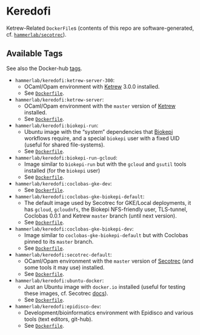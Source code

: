 Keredofi
========

Ketrew-Related `DockerFile`s (contents of this repo are software-generated, cf. 
[`hammerlab/secotrec`](https://github.com/hammerlab/secotrec)).

Available Tags
--------------

See also the Docker-hub [tags](https://hub.docker.com/r/hammerlab/keredofi/tags/).

* `hammerlab/keredofi:ketrew-server-300`:
    * OCaml/Opam environment with [Ketrew](https://github.com/hammerlab/ketrew) 3.0.0 installed.
    * See [`Dockerfile`](https://github.com/hammerlab/keredofi/blob/ketrew-server-300/Dockerfile).
* `hammerlab/keredofi:ketrew-server`:
    * OCaml/Opam environment with the `master` version of [Ketrew](https://github.com/hammerlab/ketrew) installed.
    * See [`Dockerfile`](https://github.com/hammerlab/keredofi/blob/ketrew-server/Dockerfile).
* `hammerlab/keredofi:biokepi-run`:
    * Ubuntu image with the “system” dependencies that [Biokepi](https://github.com/hammerlab/biokepi) workflows require, and a special `biokepi` user with a fixed UID (useful for shared file-systems).
    * See [`Dockerfile`](https://github.com/hammerlab/keredofi/blob/biokepi-run/Dockerfile).
* `hammerlab/keredofi:biokepi-run-gcloud`:
    * Image similar to `biokepi-run` but with the `gcloud` and `gsutil` tools installed (for the `biokepi` user)
    * See [`Dockerfile`](https://github.com/hammerlab/keredofi/blob/biokepi-run-gcloud/Dockerfile).
* `hammerlab/keredofi:coclobas-gke-dev`:
    * See [`Dockerfile`](https://github.com/hammerlab/keredofi/blob/coclobas-gke-dev/Dockerfile).
* `hammerlab/keredofi:coclobas-gke-biokepi-default`:
    * The default image used by Secotrec for GKE/Local deployments, it has `gcloud`, `gcloudnfs`, the Biokepi NFS-friendly user, TLS-tunnel, Coclobas 0.0.1 and Ketrew `master` branch (until next version).
    * See [`Dockerfile`](https://github.com/hammerlab/keredofi/blob/coclobas-gke-biokepi-default/Dockerfile).
* `hammerlab/keredofi:coclobas-gke-biokepi-dev`:
    * Image similar to `coclobas-gke-biokepi-default` but with Coclobas pinned to its `master` branch.
    * See [`Dockerfile`](https://github.com/hammerlab/keredofi/blob/coclobas-gke-biokepi-dev/Dockerfile).
* `hammerlab/keredofi:secotrec-default`:
    * OCaml/Opam environment with the `master` version of [Secotrec](https://github.com/hammerlab/secotrec) (and some tools it may use) installed.
    * See [`Dockerfile`](https://github.com/hammerlab/keredofi/blob/secotrec-default/Dockerfile).
* `hammerlab/keredofi:ubuntu-docker`:
    * Just an Ubuntu image with `docker.io` installed (useful for testing these images, cf. Secotrec [docs](https://github.com/hammerlab/secotrec#secotrec-make-dockerfiles)).
    * See [`Dockerfile`](https://github.com/hammerlab/keredofi/blob/ubuntu-docker/Dockerfile).
* `hammerlab/keredofi:epidisco-dev`:
    * Development/bioinformatics environment with Epidisco and various tools (text editors, git-hub).
    * See [`Dockerfile`](https://github.com/hammerlab/keredofi/blob/epidisco-dev/Dockerfile).
